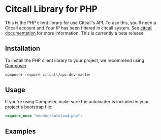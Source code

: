 Citcall Library for PHP 
============================

This is the PHP client library for use Citcall's API. To use this, you'll need a Citcall account and Your IP has been filtered in citcall system. See [citcall documentation][docs] for more information. This is currently a beta release.

Installation
------------

To install the PHP client library to your project, we recommend using [Composer](https://getcomposer.org/).

```bash
composer require citcall/api:dev-master
```

Usage
-----

If you're using Composer, make sure the autoloader is included in your project's bootstrap file:

```php
require_once "vendor/autoload.php";
```

Examples
--------
[docs]: https://docs.citcall.com